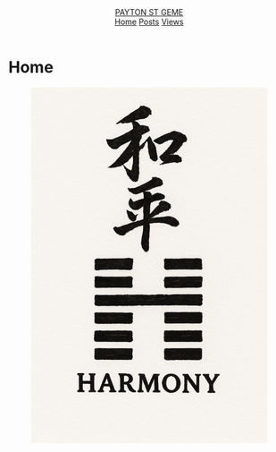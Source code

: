 
<html lang="en">
<head>
  <meta charset="utf-8" />
  <meta name="viewport" content="width=device-width, initial-scale=1" />

  <link rel="stylesheet" href="assets/style.css" />
</head>
<body>
  <header class="header">
    <div class="container bar">
      <a class="brand" href="index.html">PAYTON ST GEME</a>
      <nav class="nav">
        <a class="nav-link active" href="index.html">Home</a>
        <a class="nav-link" href="posts.html">Posts</a>
        <a class="nav-link" href="views.html">Views</a>
      </nav>
    </div>
  </header>

  <main class="container">
    <h1>Home</h1>
    <figure>
      <img src="assets/Kanji and Hexagram of Harmony.png" alt="Harmony" style="max-width:100%;height:auto;" />
  </main>

  <script>
    document.getElementById('year').textContent = new Date().getFullYear();
  </script>
</body>
</html>
